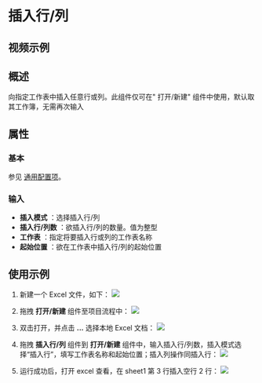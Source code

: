 # 插入行/列

## 视频示例

## 概述

向指定工作表中插入任意行或列。此组件仅可在&quot; 打开/新建&quot; 组件中使用，默认取其工作簿，无需再次输入

## 属性

### 基本

参见 [通用配置项](../Appendix/CommonConfigurationItems.md)。

### 输入

- **插入模式** ：选择插入行/列
- **插入行/列数** ：欲插入行/列的数量。值为整型
- **工作表** ：指定将要插入行或列的工作表名称
- **起始位置** ：欲在工作表中插入行/列的起始位置

## 使用示例

1. 新建一个 Excel 文件，如下：
![](https://docimages.blob.core.chinacloudapi.cn/images/Activities/InsertRowOrColumn1.png)

2. 拖拽 **打开/新建** 组件至项目流程中：
![](https://docimages.blob.core.chinacloudapi.cn/images/Activities/OpenExcel1.png)

3. 双击打开，并点击 **...** 选择本地 Excel 文档：
![](https://docimages.blob.core.chinacloudapi.cn/images/Activities/OpenExcel2.png)

4. 拖拽 **插入行/列** 组件到 **打开/新建** 组件中，输入插入行/列数，插入模式选择“插入行”，填写工作表名称和起始位置；插入列操作同插入行：
![](https://docimages.blob.core.chinacloudapi.cn/images/Activities/InsertRowOrColumn2.png)

5. 运行成功后，打开 excel 查看，在 sheet1 第 3 行插入空行 2 行：
![](https://docimages.blob.core.chinacloudapi.cn/images/Activities/InsertRowOrColumn3.png)
